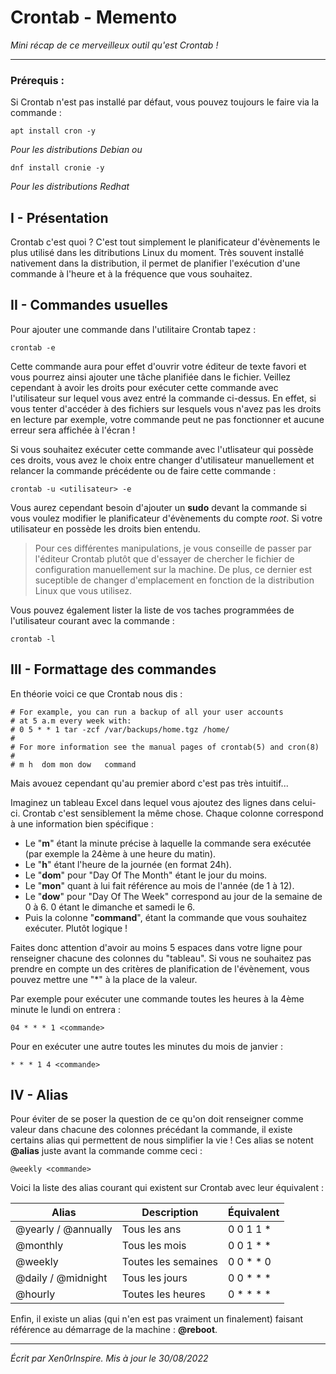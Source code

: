 # Crontab - Memento
<i>Mini récap de ce merveilleux outil qu'est Crontab !</i>
__________

### Prérequis : 

Si Crontab n'est pas installé par défaut, vous pouvez toujours le faire via la commande : 

```
apt install cron -y
```
<i>Pour les distributions Debian ou</i>
```
dnf install cronie -y
```
<i>Pour les distributions Redhat</i>

## I - Présentation

Crontab c'est quoi ? C'est tout simplement le planificateur d'évènements le plus utilisé dans les ditributions Linux du moment. Très souvent installé nativement dans la distribution, il permet de planifier l'exécution d'une commande à l'heure et à la fréquence que vous souhaitez. 

## II - Commandes usuelles

Pour ajouter une commande dans l'utilitaire Crontab tapez :
```
crontab -e
```

Cette commande aura pour effet d'ouvrir votre éditeur de texte favori et vous pourrez ainsi ajouter une tâche planifiée dans le fichier.
Veillez cependant à avoir les droits pour exécuter cette commande avec l'utilisateur sur lequel vous avez entré la commande ci-dessus. En effet, si vous tenter d'accéder à des fichiers sur lesquels vous n'avez pas les droits en lecture par exemple, votre commande peut ne pas fonctionner et aucune erreur sera affichée à l'écran !

Si vous souhaitez exécuter cette commande avec l'utlisateur qui possède ces droits, vous avez le choix entre changer d'utilisateur manuellement et relancer la commande précédente ou de faire cette commande :

```
crontab -u <utilisateur> -e
```

Vous aurez cependant besoin d'ajouter un <b>sudo</b> devant la commande si vous voulez modifier le planificateur d'évènements du compte *root*. Si votre utilisateur en possède les droits bien entendu.

> Pour ces différentes manipulations, je vous conseille de passer par l'éditeur Crontab plutôt que d'essayer de chercher le fichier de configuration manuellement sur la machine. De plus, ce dernier est suceptible de changer d'emplacement en fonction de la distribution Linux que vous utilisez.</i> 

Vous pouvez également lister la liste de vos taches programmées de l'utilisateur courant avec la commande : 
```
crontab -l
```

## III - Formattage des commandes

En théorie voici ce que Crontab nous dis :
```
# For example, you can run a backup of all your user accounts
# at 5 a.m every week with:
# 0 5 * * 1 tar -zcf /var/backups/home.tgz /home/
#
# For more information see the manual pages of crontab(5) and cron(8)
#
# m h  dom mon dow   command
```
Mais avouez cependant qu'au premier abord c'est pas très intuitif...

Imaginez un tableau Excel dans lequel vous ajoutez des lignes dans celui-ci. Crontab c'est sensiblement la même chose. Chaque colonne correspond à une information bien spécifique :

- Le "<b>m</b>" étant la minute précise à laquelle la commande sera exécutée (par exemple la 24ème à une heure du matin).
- Le "<b>h</b>" étant l'heure de la journée (en format 24h).
- Le "<b>dom</b>" pour "Day Of The Month" étant le jour du moins.
- Le "<b>mon</b>" quant à lui fait référence au mois de l'année (de 1 à 12).
- Le "<b>dow</b>" pour "Day Of The Week" correspond au jour de la semaine de 0 à 6. 0 étant le dimanche et samedi le 6.
- Puis la colonne "<b>command</b>", étant la commande que vous souhaitez exécuter. Plutôt logique !

Faites donc attention d'avoir au moins 5 espaces dans votre ligne pour renseigner chacune des colonnes du "tableau". Si vous ne souhaitez pas prendre en compte un des critères de planification de l'évènement, vous pouvez mettre une "*" à la place de la valeur.

Par exemple pour exécuter une commande toutes les heures à la 4ème minute le lundi on entrera :
```
04 * * * 1 <commande>
```

Pour en exécuter une autre toutes les minutes du mois de janvier : 
```
* * * 1 4 <commande>
```


## IV - Alias

Pour éviter de se poser la question de ce qu'on doit renseigner comme valeur dans chacune des colonnes précédant la commande, il existe certains alias qui permettent de nous simplifier la vie ! Ces alias se notent <b>@alias</b> juste avant la commande comme ceci :

```
@weekly <commande>
```

Voici la liste des alias courant qui existent sur Crontab avec leur équivalent :

Alias | Description | Équivalent |
--- | --- | --- |
@yearly / @annually| Tous les ans | 0 0 1 1 * |
@monthly | Tous les mois | 0 0 1 * * |
@weekly | Toutes les semaines | 0 0 * * 0 |
@daily / @midnight | Tous les jours | 0 0 * * * |
@hourly | Toutes les heures | 0 * * * * |

Enfin, il existe un alias (qui n'en est pas vraiment un finalement) faisant référence au démarrage de la machine : <b>@reboot</b>.
______________________________
<i>Écrit par Xen0rInspire. Mis à jour le 30/08/2022</i>

